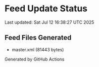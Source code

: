 # Feed Update Status
Last updated: Sat Jul 12 16:38:27 UTC 2025

## Feed Files Generated
- master.xml (81443 bytes)

Generated by GitHub Actions
